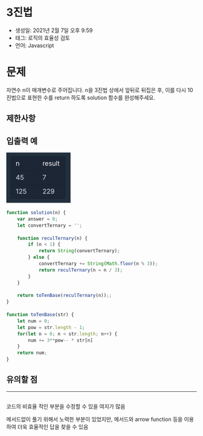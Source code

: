 # 3진법

- 생성일: 2021년 2월 7일 오후 9:59
- 태그: 로직의 효율성 검토
- 언어: Javascript

# 문제

자연수 n이 매개변수로 주어집니다. n을 3진법 상에서 앞뒤로 뒤집은 후, 이를 다시 10진법으로 표현한 수를 return 하도록 solution 함수를 완성해주세요.

## 제한사항

## 입출력 예

![src/_2021-02-07__10.00.06.png](src/_2021-02-07__10.00.06.png)

```jsx
function solution(n) {
    var answer = 0;
    let convertTernary = '';
    
    function reculTernary(n) {
        if (n < 1) {
            return String(convertTernary);
        } else { 
            convertTernary += String(Math.floor(n % 3));
            return reculTernary(n = n / 3);        
        }
    }
    
    return toTenBase(reculTernary(n));;
}

function toTenBase(str) {
    let num = 0;
    let pow = str.length - 1;
    for(let n = 0; n < str.length; n++) {
        num += 3**pow-- * str[n]
    }
    return num;
}
```

## 유의할 점

---

```jsx

```

코드의 비효율 적인 부분을 수정할 수 있을 여지가 많음

메서드없이 풀기 위해서 노력한 부분이 있었지만, 메서드와 arrow function 등을 이용하여 더욱 효율적인 답을 찾을 수 있음